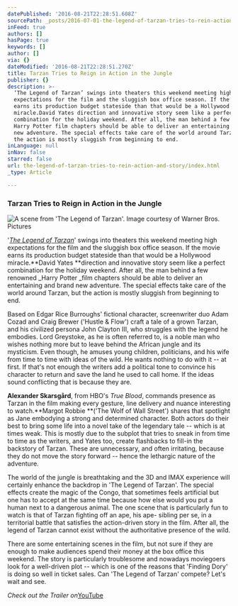 ```yaml
---
datePublished: '2016-08-21T22:28:51.608Z'
sourcePath: _posts/2016-07-01-the-legend-of-tarzan-tries-to-rein-action-and-story.md
inFeed: true
authors: []
hasPage: true
keywords: []
author: []
via: {}
dateModified: '2016-08-21T22:28:51.270Z'
title: Tarzan Tries to Reign in Action in the Jungle
publisher: {}
description: >-
  ‘The Legend of Tarzan’ swings into theaters this weekend meeting high
  expectations for the film and the sluggish box office season. If the movie
  earns its production budget stateside than that would be a Hollywood
  miracle.David Yates direction and innovative story seem like a perfect
  combination for the holiday weekend. After all, the man behind a few renowned
  Harry Potter film chapters should be able to deliver an entertaining and brand
  new adventure. The special effects take care of the world around Tarzan, but
  the action is mostly sluggish from beginning to end.
inLanguage: null
inNav: false
starred: false
url: the-legend-of-tarzan-tries-to-rein-action-and-story/index.html
_type: Article

---
```

### Tarzan Tries to Reign in Action in the Jungle
![A scene from 'The Legend of Tarzan'. Image courtesy of Warner Bros. Pictures](https://the-grid-user-content.s3-us-west-2.amazonaws.com/d63d8156-013a-4267-a147-0a521e3f1774.jpg)

'_[The Legend of Tarzan][0]_' swings into theaters this weekend meeting high expectations for the film and the sluggish box office season. If the movie earns its production budget stateside than that would be a Hollywood miracle.**David Yates **direction and innovative story seem like a perfect combination for the holiday weekend. After all, the man behind a few renowned _Harry Potter _film chapters should be able to deliver an entertaining and brand new adventure. The special effects take care of the world around Tarzan, but the action is mostly sluggish from beginning to end.

Based on Edgar Rice Burroughs' fictional character, screenwriter duo Adam Cozad and Craig Brewer ('Hustle & Flow') craft a tale of a grown Tarzan, and his civilized persona John Clayton III, who struggles with the legend he embodies. Lord Greystoke, as he is often referred to, is a noble man who wishes nothing more but to leave behind the African jungle and its mysticism. Even though, he amuses young children, politicians, and his wife from time to time with ideas of the wild. He wants nothing to do with it -- at first. If that's not enough the writers add a political tone to convince his character to return and save the land he used to call home. If the ideas sound conflicting that is because they are.

**Alexander Skarsgård**, from HBO's _True Blood_, commands presence as Tarzan in the film making every gesture, line delivery and nuance interesting to watch.**Margot Robbie **('The Wolf of Wall Street') shares that spotlight as Jane embodying a strong and determined character. Both actors do their best to bring some life into a novel take of the legendary tale -- which is at times weak. This is mostly due to the subplot that tries to sneak in from time to time as the writers, and Yates too, create flashbacks to fill-in the backstory of Tarzan. These are unnecessary, and often irritating, because they do not move the story forward -- hence the lethargic nature of the adventure.

The world of the jungle is breathtaking and the 3D and IMAX experience will certainly enhance the backdrop in 'The Legend of Tarzan'. The special effects create the magic of the Congo, that sometimes feels artificial but one has to accept at the same time because how else would you put a human next to a dangerous animal. The one scene that is particularly fun to watch is that of Tarzan fighting off an ape, his ape- sibling per se, in a territorial battle that satisfies the action-driven story in the film. After all, the legend of Tarzan cannot exist without the authoritative presence of the wild.

There are some entertaining scenes in the film, but not sure if they are enough to make audiences spend their money at the box office this weekend. The story is particularly troublesome and nowadays moviegoers look for a well-driven plot -- which is one of the reasons that 'Finding Dory' is doing so well in ticket sales. Can 'The Legend of Tarzan' compete? Let's wait and see.

_Check out the Trailer on_[YouTube][1]

[0]: legendoftarzan.com
[1]: https://www.youtube.com/watch?v=Aj7ty6sViiU